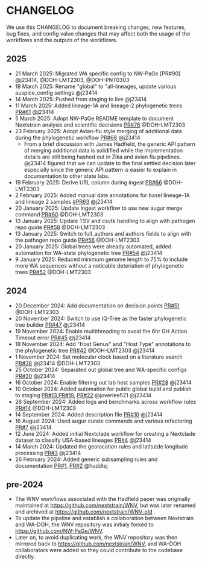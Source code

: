 # CHANGELOG

We use this CHANGELOG to document breaking changes, new features, bug fixes, and config value changes that may affect both the usage of the workflows and the outputs of the workflows.

## 2025

* 21 March 2025: Migrated WA specific config to NW-PaGe [PR#90] @j23414, @DOH-LMT2303, @DOH-PNT0303
* 18 March 2025: Rename "global" to "all-lineages, update various auspice_config settings @j23414
* 14 March 2025: Pushed from staging to live @j23414
* 11 March 2025: Added lineage-1A and lineage-2 phylogenetic trees [PR#61](https://github.com/nextstrain/WNV/pull/61) @j23414
* 5 March 2025: Adopt NW-PaGe README template to document Nextstrain analysis and scientific decisions [PR#76](https://github.com/nextstrain/WNV/pull/76) @DOH-LMT2303
* 23 February 2025: Adopt Avian-flu style merging of additional data during the phylogenetic workflow [PR#68](https://github.com/nextstrain/WNV/pull/68) @j23414
    * From a brief discussion with James Hadfield, the generic API pattern of merging additional data is solidified while the implementation details are still being hashed out in Zika and avian flu pipelines. @j23414 figured that we can update to the final settled decision later especially since the generic API pattern is easier to explain in documentation to other state labs.
* 19 February 2025: Derive URL column during ingest [PR#66](https://github.com/nextstrain/WNV/pull/66) @DOH-LMT2303
* 2 February 2025: Added manual date annotations for basel lineage-1A and lineage 2 samples [#PR63](https://github.com/nextstrain/WNV/pull/63) @j23414
* 20 January 2025: Update Ingest workflow to use new augur merge command [PR#60](https://github.com/nextstrain/WNV/pull/60) @DOH-LMT2303
* 13 January 2025: Update TSV and csvtk handling to align with pathogen repo guide [PR#58](https://github.com/nextstrain/WNV/pull/58) @DOH-LMT2303
* 13 January 2025: Switch to full_authors and authors fields to align with the pathogen repo guide [PR#56](https://github.com/nextstrain/WNV/pull/56) @DOH-LMT2303
* 20 January 2025: Global trees were already automated, added automation for WA-state phylogenetic tree [PR#54](https://github.com/nextstrain/WNV/pull/) @j23414
* 9 January 2025: Reduced minimum genome length to 75% to include more WA sequences without a noticable deteriation of phylogenetic trees [PR#52](https://github.com/nextstrain/WNV/pull/52) @DOH-LMT2303

## 2024

* 20 December 2024: Add documentation on decision points [PR#51](https://github.com/nextstrain/WNV/pull/51) @DOH-LMT2303
* 20 November 2024: Switch to use IQ-Tree as the faster phylogenetic tree builder [PR#47](https://github.com/nextstrain/WNV/pull/47) @j23414
* 19 November 2024: Enable multithreading to avoid the 6hr GH Action Timeout error [PR#45](https://github.com/nextstrain/WNV/pull/45) @j23414
* 18 November 2024: Add "Host Genus" and "Host Type" annotations to the phylogenetic tree [PR#42](https://github.com/nextstrain/WNV/pull/42) @DOH-LMT2303 @j23414
* 1 November 2024: Set molecular clock based on a literature search [PR#38](https://github.com/nextstrain/WNV/pull/38) @j23414 @DOH-LMT2303
* 25 October 2024: Separated out global tree and WA-specific configs [PR#30](https://github.com/nextstrain/WNV/pull/30) @j23414
* 16 October 2024: Enable filtering out lab host samples [PR#28](https://github.com/nextstrain/WNV/pull/28) @j23414
* 10 October 2024: Added automation for public global build and publish to staging [PR#13](https://github.com/nextstrain/WNV/pull/13),[PR#19](https://github.com/nextstrain/WNV/pull/19), [PR#22](https://github.com/nextstrain/WNV/pull/22) @joverlee521 @j23414
* 28 September 2024: Added logs and benchmarks across workflow rules [PR#14](https://github.com/nextstrain/WNV/pull/14)  @DOH-LMT2303
* 14 September 2024: Added description file [PR#10](https://github.com/nextstrain/WNV/pull/10) @j23414
* 16 August 2024: Used augur curate commands and various refactoring [PR#7](https://github.com/nextstrain/WNV/pull/7) @j23414
* 12 June 2024: Added initial Nextclade workflow for creating a Nextclade dataset to classify USA-based lineages [PR#4](https://github.com/nextstrain/WNV/pull/4) @j23414
* 14 March 2024: Updated the geolocation rules and latitutde longitude processing [PR#3](https://github.com/nextstrain/WNV/pull/3) @j23414
* 26 February 2024: Added generic subsampling rules and documentation [PR#1](https://github.com/nextstrain/WNV/pull/1), [PR#2](https://github.com/nextstrain/WNV/pull/2) @huddlej

## pre-2024

* The WNV workflows associated with the Hadfield paper was originally maintained at https://github.com/nextstrain/WNV, but was later renamed and archived at https://github.com/nextstrain/WNV-old .
* To update the pipeline and establish a collaboration between Nextstrain and WA-DOH, the WNV repository was initialy forked to https://github.com/NW-PaGe/WNV.
* Later on, to avoid duplicating work, the WNV repository was then mirrored back to https://github.com/nextstrain/WNV, and WA-DOH collaborators were added so they could contribute to the codebase directly.